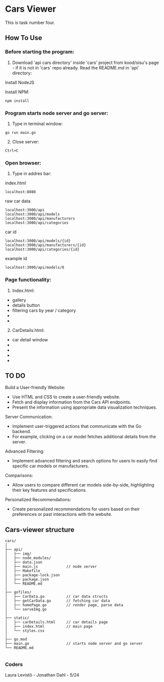 # Cars Viewer

This is task number four.


## How To Use

### Before starting the program:

1. Download 'api cars directory' inside 'cars' project from kood/sisu's page - if it is not in 'cars' repo already.
Read the README.md in 'api' directory:

Install NodeJS

Install NPM:
```
npm install
```

### Program starts node server and go server:

1. Type in terminal window:

```
go run main.go
```
2. Close server:

```
Ctrl+C
```

### Open browser:

1. Type in addres bar:

index.html
```
localhost:8080
```
raw car data
```
localhost:3000/api
localhost:3000/api/models
localhost:3000/api/manufacturers
localhost:3000/api/categories
```
car id
```
localhost:3000/api/models/{id}
localhost:3000/api/manufacturers/{id}
localhost:3000/api/categories/{id}
```

example id
```
localhost:3000/api/models/8
```

### Page functionality:

1. Index.html:

*  gallery
*  details button
*  filtering cars by year / category
*  
*  

2. CarDetails.html:

*  car detail window
*  
*  
*  
* 


## TO DO

Build a User-friendly Website:

* Use HTML and CSS to create a user-friendly website.
* Fetch and display information from the Cars API endpoints.
* Present the information using appropriate data visualization techniques.

Server Communication:

* Implement user-triggered actions that communicate with the Go backend.
* For example, clicking on a car model fetches additional details from the server.

Advanced Filtering:

* Implement advanced filtering and search options for users to easily find specific car models or manufacturers.

Comparisons:

* Allow users to compare different car models side-by-side, highlighting their key features and specifications.

Personalized Recommendations:

* Create personalized recommendations for users based on their preferences or past interactions with the website.


## Cars-viewer structure

```
cars/
│
├── api/
│   ├── img/
│   ├── node_modules/
│   ├── data.json
│   ├── main.js             // node server
│   ├── Makefile
│   ├── package-lock.json
│   ├── package.json
│   └── README.md
│
├── gofiles/
│   ├── CarData.go          // car data structs
│   ├── getCarData.go       // fetching car data
│   ├── homePage.go         // render page, parse data
│   └── serveImg.go  
│
├── static/
│   ├── carDetails.html     // car details page
│   ├── index.html          // main page
│   └── styles.css   
│
├── go.mod
├── main.go                 // starts node server and go server
└── README.md
             
```

### Coders

Laura Levistö - Jonathan Dahl - 5/24
